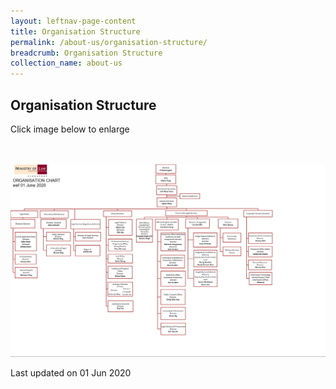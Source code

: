 ```yaml
---
layout: leftnav-page-content
title: Organisation Structure
permalink: /about-us/organisation-structure/
breadcrumb: Organisation Structure
collection_name: about-us
---
```


Organisation Structure
---

Click image below to enlarge
<div class="image">
  <a href="/files/Minlaw Org Chart Jun 2020.pdf">
    <br>
    <br>
    <img src="/images/Minlaw Org Chart Jun 2020.png" title="Organisation Structure" alt="Organisation Structure">
  </a>
</div>

<p class="right-side-updated">Last updated on 01 Jun 2020</p>
